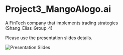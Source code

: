 # Project3_MangoAlogo.ai
A FinTech company that implements trading strategies (Shang_Elias_Group_4)

Please use the presentation slides details.


![Presentation Slides](https://docs.google.com/presentation/d/171XJ2yyE8TlF_vf685a64FAkAimR7zS7jqhYHQ3dqu4/edit?usp=sharing)

